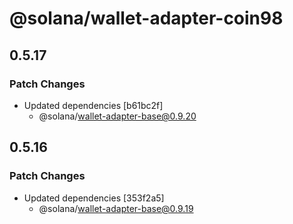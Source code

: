 # @solana/wallet-adapter-coin98

## 0.5.17

### Patch Changes

-   Updated dependencies [b61bc2f]
    -   @solana/wallet-adapter-base@0.9.20

## 0.5.16

### Patch Changes

-   Updated dependencies [353f2a5]
    -   @solana/wallet-adapter-base@0.9.19
